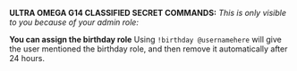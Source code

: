 **ULTRA OMEGA G14 CLASSIFIED SECRET COMMANDS:**
*This is only visible to you because of your admin role:*

**You can assign the birthday role**
Using `!birthday @usernamehere` will give the user mentioned the birthday role, and then remove it automatically after 24 hours.